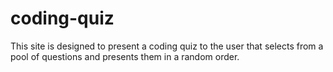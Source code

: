 # coding-quiz
This site is designed to present a coding quiz to the user that selects from a pool of questions and presents them in a random order.
